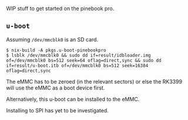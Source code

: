 WIP stuff to get started on the pinebook pro.

## `u-boot`

Assuming `/dev/mmcblk0` is an SD card.

```
$ nix-build -A pkgs.u-boot-pinebookpro
$ lsblk /dev/mmcblk0 && sudo dd if=result/idbloader.img of=/dev/mmcblk0 bs=512 seek=64 oflag=direct,sync && sudo dd if=result/u-boot.itb of=/dev/mmcblk0 bs=512 seek=16384 oflag=direct,sync
```

The eMMC has to be zeroed (in the relevant sectors) or else the RK3399 will use
the eMMC as a boot device first.

Alternatively, this u-boot can be installed to the eMMC.

Installing to SPI has yet to be investigated.
